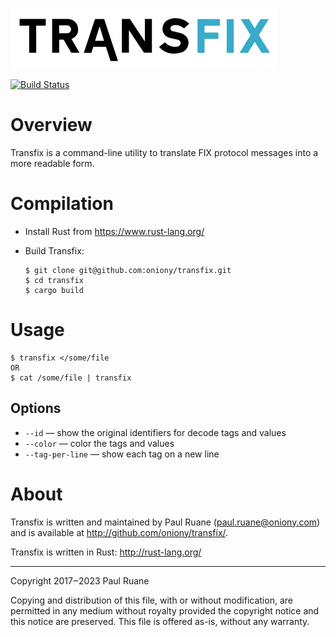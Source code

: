 ![TRANSFIX](https://raw.githubusercontent.com/oniony/transfix/main/graphics/transfix.png)

[![Build Status](https://github.com/oniony/transfix/actions/workflows/build.yml/badge.svg)](https://github.com/oniony/transfix/actions/workflows/build.yml)

# Overview

Transfix is a command-line utility to translate FIX protocol
messages into a more readable form.

# Compilation

* Install Rust from <https://www.rust-lang.org/>
* Build Transfix:

      $ git clone git@github.com:oniony/transfix.git
      $ cd transfix
      $ cargo build
    
# Usage

    $ transfix </some/file
    OR
    $ cat /some/file | transfix

## Options

* `--id` ― show the original identifiers for decode tags and values
* `--color` ― color the tags and values
* `--tag-per-line` ― show each tag on a new line

# About

Transfix is written and maintained by Paul Ruane (<paul.ruane@oniony.com>) and is available at <http://github.com/oniony/transfix/>.

Transfix is written in Rust: <http://rust-lang.org/>

- - -

Copyright 2017‒2023 Paul Ruane

Copying and distribution of this file, with or without modification,
are permitted in any medium without royalty provided the copyright
notice and this notice are preserved.  This file is offered as-is,
without any warranty.
